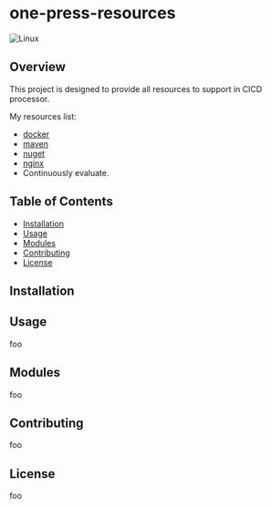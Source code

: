 # one-press-resources

![Linux](https://img.shields.io/badge/Linux-FCC624?style=for-the-badge&logo=linux&logoColor=black)

## Overview

This project is designed to provide all resources to support in CICD processor.

My resources list:

- [docker](https://github.com/BigCat3997/azure-pipelines/blob/main/resources/docker)
- [maven](https://github.com/BigCat3997/azure-pipelines/blob/main/resources/maven)
- [nuget](https://github.com/BigCat3997/azure-pipelines/blob/main/resources/nuget)
- [nginx](https://github.com/BigCat3997/azure-pipelines/blob/main/resources/nginx)
- Continuously evaluate.

## Table of Contents

- [Installation](#installation)
- [Usage](#usage)
- [Modules](#modules)
- [Contributing](#contributing)
- [License](#license)

## Installation

## Usage

foo

## Modules

foo

## Contributing

foo

## License

foo
